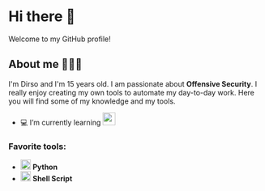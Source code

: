 # Hi there 👋

Welcome to my GitHub profile!

## About me 👨🏼‍💻
I'm Dirso and I'm 15 years old. I am passionate about **Offensive Security**. I really enjoy creating my own tools to automate my day-to-day work. Here you will find some of my knowledge and my tools.

- 💻 I’m currently learning <img width="25px" src="https://i.pinimg.com/originals/41/cd/ce/41cdceff36566cb5a70f5c999755d4bc.png">

### Favorite tools:
- <img width="20px" src="https://cdn4.iconfinder.com/data/icons/logos-and-brands/512/267_Python_logo-512.png"> <b>Python</b>
- <img width="20px" src="https://user-images.githubusercontent.com/73609472/119502257-21f20d80-bd40-11eb-9222-cda0efa65adc.png"> <b>Shell Script</b>
